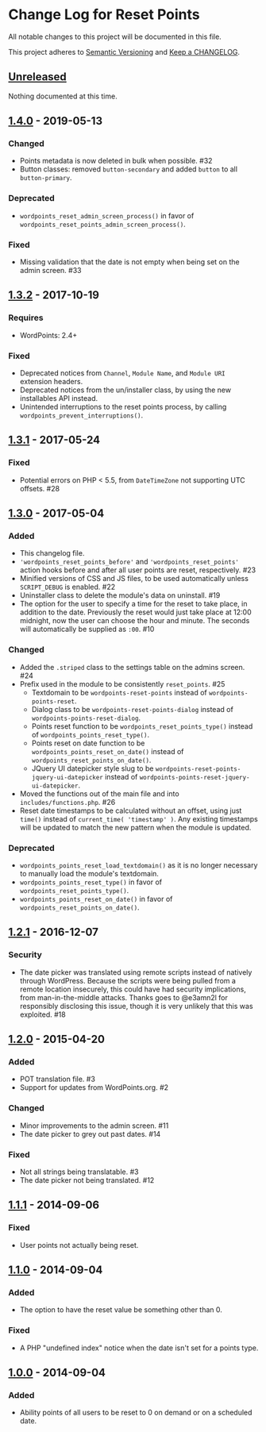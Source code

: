 # Change Log for Reset Points

All notable changes to this project will be documented in this file.

This project adheres to [Semantic Versioning](http://semver.org/) 
and [Keep a CHANGELOG](http://keepachangelog.com/).

## [Unreleased]

Nothing documented at this time.

## [1.4.0] - 2019-05-13

### Changed

- Points metadata is now deleted in bulk when possible. #32
- Button classes: removed `button-secondary` and added `button` to all `button-primary`.

### Deprecated

- `wordpoints_reset_admin_screen_process()` in favor of `wordpoints_reset_points_admin_screen_process()`.

### Fixed

- Missing validation that the date is not empty when being set on the admin screen. #33

## [1.3.2] - 2017-10-19

### Requires

- WordPoints: 2.4+

### Fixed

- Deprecated notices from `Channel`, `Module Name`, and `Module URI` extension headers.
- Deprecated notices from the un/installer class, by using the new installables API instead.
- Unintended interruptions to the reset points process, by calling `wordpoints_prevent_interruptions()`.

## [1.3.1] - 2017-05-24

### Fixed

- Potential errors on PHP < 5.5, from `DateTimeZone` not supporting UTC offsets. #28

## [1.3.0] - 2017-05-04

### Added

- This changelog file.
- `'wordpoints_reset_points_before'` and `'wordpoints_reset_points'` action hooks
 before and after all user points are reset, respectively. #23
- Minified versions of CSS and JS files, to be used automatically unless
 `SCRIPT_DEBUG` is enabled. #22
- Uninstaller class to delete the module's data on uninstall. #19
- The option for the user to specify a time for the reset to take place, in addition 
 to the date. Previously the reset would just take place at 12:00 midnight, now the 
 user can choose the hour and minute. The seconds will automatically be supplied as
 `:00`. #10
 
### Changed

- Added the `.striped` class to the settings table on the admins screen. #24
- Prefix used in the module to be consistently `reset_points`. #25
  - Textdomain to be `wordpoints-reset-points` instead of `wordpoints-points-reset`.
  - Dialog class to be `wordpoints-reset-points-dialog` instead of 
   `wordpoints-points-reset-dialog`.
  - Points reset function to be `wordpoints_reset_points_type()` instead of 
   `wordpoints_points_reset_type()`.
  - Points reset on date function to be `wordpoints_points_reset_on_date()` instead
   of `wordpoints_reset_points_on_date()`.
  - JQuery UI datepicker style slug to be 
   `wordpoints-reset-points-jquery-ui-datepicker` instead of 
   `wordpoints-points-reset-jquery-ui-datepicker`.
- Moved the functions out of the main file and into `includes/functions.php`. #26
- Reset date timestamps to be calculated without an offset, using just `time()`
 instead of `current_time( 'timestamp' )`. Any existing timestamps will be updated
 to match the new pattern when the module is updated.
  
### Deprecated

- `wordpoints_points_reset_load_textdomain()` as it is no longer necessary to 
 manually load the module's textdomain.
- `wordpoints_points_reset_type()` in favor of `wordpoints_reset_points_type()`.
- `wordpoints_points_reset_on_date()` in favor of `wordpoints_reset_points_on_date()`.

## [1.2.1] - 2016-12-07

### Security

- The date picker was translated using remote scripts instead of natively through 
WordPress. Because the scripts were being pulled from a remote location insecurely, 
this could have had security implications, from man-in-the-middle attacks. Thanks 
goes to @e3amn2l for responsibly disclosing this issue, though it is very unlikely 
that this was exploited. #18

## [1.2.0] - 2015-04-20

### Added

- POT translation file. #3
- Support for updates from WordPoints.org. #2

### Changed

- Minor improvements to the admin screen. #11
- The date picker to grey out past dates. #14

### Fixed

- Not all strings being translatable. #3
- The date picker not being translated. #12

## [1.1.1] - 2014-09-06

### Fixed

- User points not actually being reset.

## [1.1.0] - 2014-09-04

### Added

- The option to have the reset value be something other than 0.

### Fixed

- A PHP "undefined index" notice when the date isn't set for a points type.

## [1.0.0] - 2014-09-04

### Added

- Ability points of all users to be reset to 0 on demand or on a scheduled date.

[unreleased]: https://github.com/WordPoints/reset-points/compare/master...HEAD
[1.4.0]: https://github.com/WordPoints/reset-points/compare/1.3.2...1.4.0
[1.3.2]: https://github.com/WordPoints/reset-points/compare/1.3.1...1.3.2
[1.3.1]: https://github.com/WordPoints/reset-points/compare/1.3.0...1.3.1
[1.3.0]: https://github.com/WordPoints/reset-points/compare/1.2.1...1.3.0
[1.2.1]: https://github.com/WordPoints/reset-points/compare/1.2.0...1.2.1
[1.2.0]: https://github.com/WordPoints/reset-points/compare/1.1.1...1.2.0
[1.1.1]: https://github.com/WordPoints/reset-points/compare/1.1.0...1.1.1
[1.1.0]: https://github.com/WordPoints/reset-points/compare/1.0.0...1.1.0
[1.0.0]: https://github.com/WordPoints/reset-points/compare/...1.0.0
